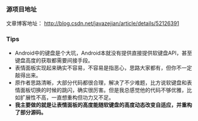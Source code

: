 ### 源项目地址
文章博客地址： http://blog.csdn.net/javazejian/article/details/52126391
### Tips
- Android中的键盘是个大坑，Android本就没有提供直接提供软键盘API，甚至键盘高度的获取都需要间接手段。
- 表情面板实现起来确实不容易，不容易是指恶心，思路大家都有，但你不一定敲得出来。
- 原作者思路清晰，大部分代码都很合理，解决了不少难题，比方说软键盘和表情面板切换的时候的跳闪，确实很厉害。但是我总感觉他的代码不够优雅，比如扩展性不高，一直想重构但功力又不足。
- **我主要做的就是让表情面板的高度能随软键盘的高度动态改变自适应，并重构了部分源码。**
